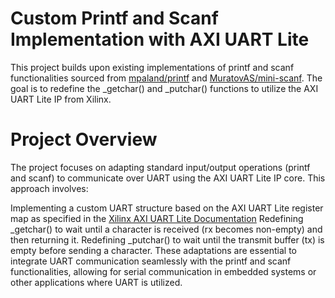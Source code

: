 # Custom Printf and Scanf Implementation with AXI UART Lite
This project builds upon existing implementations of printf and scanf functionalities sourced from [mpaland/printf](https://github.com/mpaland/printf/tree/master)
 and [MuratovAS/mini-scanf](https://github.com/MuratovAS/mini-scanf). The goal is to redefine the _getchar() and _putchar() functions to utilize the AXI UART Lite IP from Xilinx.

# Project Overview
The project focuses on adapting standard input/output operations (printf and scanf) to communicate over UART using the AXI UART Lite IP core. This approach involves:

Implementing a custom UART structure based on the AXI UART Lite register map as specified in the [Xilinx AXI UART Lite Documentation](https://docs.amd.com/v/u/en-US/pg142-axi-uartlite)
Redefining _getchar() to wait until a character is received (rx becomes non-empty) and then returning it.
Redefining _putchar() to wait until the transmit buffer (tx) is empty before sending a character.
These adaptations are essential to integrate UART communication seamlessly with the printf and scanf functionalities, allowing for serial communication in embedded systems or other applications where UART is utilized.
